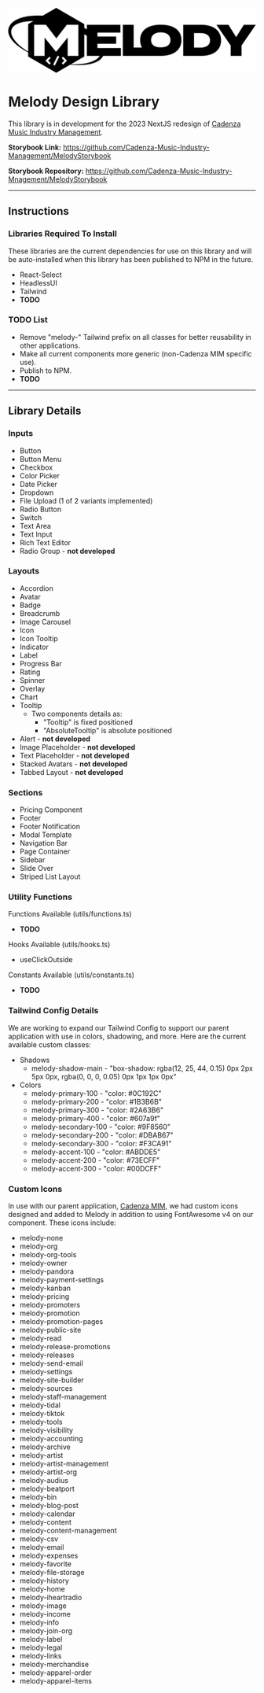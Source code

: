 <p align="center">
    <picture>
      <source media="(prefers-color-scheme: dark)" srcset="https://github.com/Cadenza-Music-Industry-Management/Melody/blob/main/src/assets/MelodyLogoWhite.png">
      <source media="(prefers-color-scheme: light)" srcset="https://raw.githubusercontent.com/Cadenza-Music-Industry-Management/Melody/main/src/assets/MelodyLogoBlack.png">
      <img alt="Melody Design Library" src="https://raw.githubusercontent.com/Cadenza-Music-Industry-Management/Melody/main/src/assets/MelodyLogoBlack.png">
    </picture>
</p>

# Melody Design Library

This library is in development for the 2023 NextJS redesign of [Cadenza Music Industry Management](https://cadenzamim.com).

**Storybook Link:** https://github.com/Cadenza-Music-Industry-Management/MelodyStorybook

**Storybook Repository:** https://github.com/Cadenza-Music-Industry-Mnagement/MelodyStorybook

---

## Instructions

### Libraries Required To Install

These libraries are the current dependencies for use on this library and will be auto-installed when this library has been published to NPM in the future.

* React-Select
* HeadlessUI
* Tailwind
* **TODO**

### TODO List

* Remove "melody-" Tailwind prefix on all classes for better reusability in other applications.
* Make all current components more generic (non-Cadenza MIM specific use).
* Publish to NPM.
* **TODO**

---

## Library Details

### Inputs

* Button
* Button Menu
* Checkbox
* Color Picker
* Date Picker
* Dropdown
* File Upload (1 of 2 variants implemented)
* Radio Button
* Switch
* Text Area
* Text Input
* Rich Text Editor
* Radio Group - **not developed**

### Layouts

* Accordion
* Avatar
* Badge
* Breadcrumb
* Image Carousel
* Icon
* Icon Tooltip
* Indicator
* Label
* Progress Bar
* Rating
* Spinner
* Overlay
* Chart
* Tooltip
  * Two components details as:
    * "Tooltip" is fixed positioned
    * "AbsoluteTooltip" is absolute positioned
* Alert - **not developed**
* Image Placeholder - **not developed**
* Text Placeholder - **not developed**
* Stacked Avatars - **not developed**
* Tabbed Layout - **not developed**

### Sections

* Pricing Component
* Footer
* Footer Notification
* Modal Template
* Navigation Bar
* Page Container
* Sidebar
* Slide Over
* Striped List Layout

### Utility Functions

Functions Available (utils/functions.ts)
* **TODO**

Hooks Available (utils/hooks.ts)
* useClickOutside

Constants Available (utils/constants.ts)
* **TODO**

### Tailwind Config Details

We are working to expand our Tailwind Config to support our parent application with use in colors, shadowing, and more. Here are the current available custom classes:

* Shadows
  * melody-shadow-main - "box-shadow: rgba(12, 25, 44, 0.15) 0px 2px 5px 0px, rgba(0, 0, 0, 0.05) 0px 1px 1px 0px"
* Colors
  * melody-primary-100 - "color: #0C192C"
  * melody-primary-200 - "color: #1B3B6B"
  * melody-primary-300 - "color: #2A63B6"
  * melody-primary-400 - "color: #607a9f"
  * melody-secondary-100 - "color: #9F8560"
  * melody-secondary-200 - "color: #DBAB67"
  * melody-secondary-300 - "color: #F3CA91"
  * melody-accent-100 - "color: #ABDDE5"
  * melody-accent-200 - "color: #73ECFF"
  * melody-accent-300 - "color: #00DCFF"

### Custom Icons

In use with our parent application, [Cadenza MIM](https://cadenzamim.com), we had custom icons designed and added to Melody in addition to using FontAwesome v4 on our <Icon /> component. These icons include:

* melody-none
* melody-org
* melody-org-tools
* melody-owner
* melody-pandora
* melody-payment-settings
* melody-kanban
* melody-pricing
* melody-promoters
* melody-promotion
* melody-promotion-pages
* melody-public-site
* melody-read
* melody-release-promotions
* melody-releases
* melody-send-email
* melody-settings
* melody-site-builder
* melody-sources
* melody-staff-management
* melody-tidal
* melody-tiktok
* melody-tools
* melody-visibility
* melody-accounting
* melody-archive
* melody-artist
* melody-artist-management
* melody-artist-org
* melody-audius
* melody-beatport
* melody-bin
* melody-blog-post
* melody-calendar
* melody-content
* melody-content-management
* melody-csv
* melody-email
* melody-expenses
* melody-favorite
* melody-file-storage
* melody-history
* melody-home
* melody-iheartradio
* melody-image
* melody-income
* melody-info
* melody-join-org
* melody-label
* melody-legal
* melody-links
* melody-merchandise
* melody-apparel-order
* melody-apparel-items
